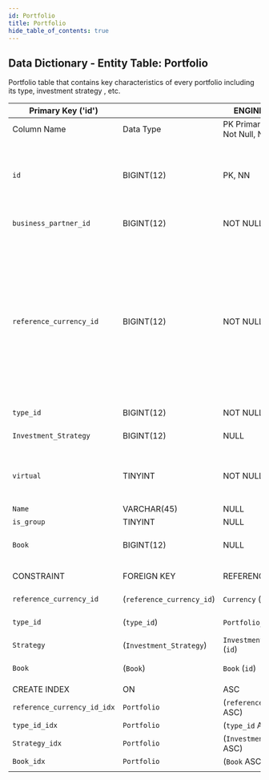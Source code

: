 ```yaml
---
id: Portfolio
title: Portfolio
hide_table_of_contents: true
---
```


## Data Dictionary - Entity Table: Portfolio
	
Portfolio table that contains key characteristics of every portfolio including its type, investment strategy , etc.

| Primary Key ('id')||ENGINE = InnoDB|||
|---|---|---|---|---|
|Column Name|Data Type|PK Primary Key, NN-Not Null, Null|Example|Comments|
||
|`id`|BIGINT(12)|PK, NN|1|PrimaryKey-ID, Not Null (auto creates) Contains the Unique Portfolio ID|
|`business_partner_id`|BIGINT(12)|NOT NULL|1|Related BP ID (business partner)|
|`reference_currency_id`|BIGINT(12)|NOT NULL|1|Reference currency id: portfolio performance (accounting of gains and losses) is measured in reference currency. If investment currency is different from reference one, then currency risk arises|
|`type_id`|BIGINT(12)|NOT NULL|1|`Type of the portfolio`|
|`Investment_Strategy`|BIGINT(12)|NULL|1|`Portfolio investment strategy`|
|`virtual`|TINYINT|NOT NULL|0|(Mandatory)`Real or virtual portfolio. See table portfolio type for more details`|
|`Name`|VARCHAR(45)|NULL|WAM.1655|Portfolio name|
|`is_group`|TINYINT|NULL|0||
|`Book`|BIGINT(12)|NULL|1|Book to which portfolio belongs|
||
|CONSTRAINT|FOREIGN KEY|REFERENCES|ON DELETE|ON UPDATE|
|`reference_currency_id`|(`reference_currency_id`)|`Currency` (`id`)| NO ACTION|NO ACTION|
|`type_id`|(`type_id`)|`Portfolio_Type` (`id`)| NO ACTION|NO ACTION|
|`Strategy`|(`Investment_Strategy`)|`Investment_Strategy` (`id`)| NO ACTION|NO ACTION|
|`Book`|(`Book`)|`Book` (`id`)| NO ACTION|NO ACTION|
||
|CREATE INDEX|ON|ASC|VISABLE||
|`reference_currency_id_idx`|`Portfolio`|(`reference_currency_id` ASC) | VISIBLE||
|`type_id_idx`|`Portfolio`|(`type_id` ASC) | VISIBLE||
|`Strategy_idx`|`Portfolio`|(`Investment_Strategy` ASC) | VISIBLE|| 
|`Book_idx`|`Portfolio`|(`Book` ASC)| VISIBLE||  
||
